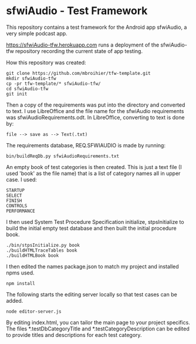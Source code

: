 # sfwiAudio - Test Framework

This repository contains a test framework for the Android app sfwiAudio, a very simple podcast app.

https://sfwiAudio-tfw.herokuapp.com runs a deployment of the sfwiAudio-tfw repository recording the current state of app testing.

How this repository was created:

```
git clone https://github.com/mbroihier/tfw-template.git
mkdir sfwiAudio-tfw
cp -pr tfw-template/* sfwiAudio-tfw/
cd sfwiAudio-tfw
git init
```

Then a copy of the requirements was put into the directory and converted to text.  I use LibreOffice and the file name for the sfwiAudio requirements was sfwiAudioRequirements.odt.  In LibreOffice, converting to text is done by:

```
file --> save as --> Text(.txt)
```

The requirements database, REQ.SFWIAUDIO is made by running:

```
bin/buildReqDb.py sfwiAudioRequirements.txt
```

An empty book of test categories is then created.  This is just a text file (I used 'book' as the file name) that is a list of category names all in upper case.  I used:
```
STARTUP
SELECT
FINISH
CONTROLS
PERFORMANCE
```

I then used System Test Procedure Specification initialize, stpsInitialize to build the initial empty test database and then built the initial procedure book.

```
./bin/stpsInitialize.py book
./buildHTMLTraceTables book
./buildHTMLBook book
```

I then edited the names package.json to match my project and installed npms used.

```
npm install
```

The following starts the editing server locally so that test cases can be added.

```
node editor-server.js
```

By editing index.html, you can tailor the main page to your project specifics.  The files *.testDbCategoryTitle and *.testCategoryDescription can be edited to provide titles and descriptions for each test category.
